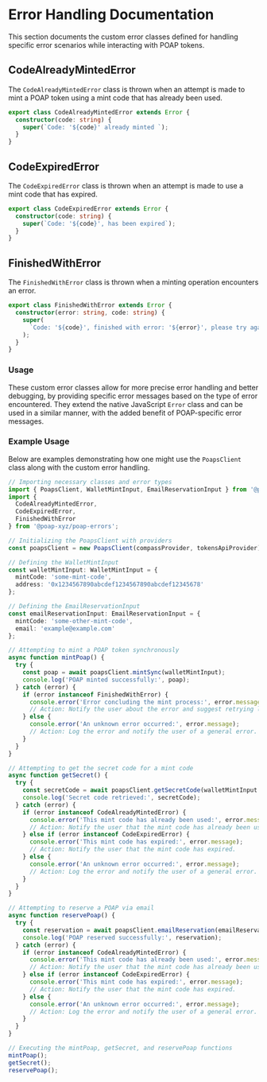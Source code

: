 # Error Handling Documentation

This section documents the custom error classes defined for handling specific error scenarios while interacting with POAP tokens.

## CodeAlreadyMintedError

The `CodeAlreadyMintedError` class is thrown when an attempt is made to mint a POAP token using a mint code that has already been used.

```typescript
export class CodeAlreadyMintedError extends Error {
  constructor(code: string) {
    super(`Code: '${code}' already minted `);
  }
}
```

## CodeExpiredError

The `CodeExpiredError` class is thrown when an attempt is made to use a mint code that has expired.

```typescript
export class CodeExpiredError extends Error {
  constructor(code: string) {
    super(`Code: '${code}', has been expired`);
  }
}
```

## FinishedWithError

The `FinishedWithError` class is thrown when a minting operation encounters an error.

```typescript
export class FinishedWithError extends Error {
  constructor(error: string, code: string) {
    super(
      `Code: '${code}', finished with error: '${error}', please try again later `,
    );
  }
}
```

### Usage

These custom error classes allow for more precise error handling and better debugging, by providing specific error messages based on the type of error encountered. They extend the native JavaScript `Error` class and can be used in a similar manner, with the added benefit of POAP-specific error messages.

### Example Usage

Below are examples demonstrating how one might use the `PoapsClient` class along with the custom error handling.

```typescript
// Importing necessary classes and error types
import { PoapsClient, WalletMintInput, EmailReservationInput } from '@poap-xyz/poap-client';
import {
  CodeAlreadyMintedError,
  CodeExpiredError,
  FinishedWithError
} from '@poap-xyz/poap-errors';

// Initializing the PoapsClient with providers
const poapsClient = new PoapsClient(compassProvider, tokensApiProvider);

// Defining the WalletMintInput
const walletMintInput: WalletMintInput = {
  mintCode: 'some-mint-code',
  address: '0x1234567890abcdef1234567890abcdef12345678'
};

// Defining the EmailReservationInput
const emailReservationInput: EmailReservationInput = {
  mintCode: 'some-other-mint-code',
  email: 'example@example.com'
};

// Attempting to mint a POAP token synchronously
async function mintPoap() {
  try {
    const poap = await poapsClient.mintSync(walletMintInput);
    console.log('POAP minted successfully:', poap);
  } catch (error) {
    if (error instanceof FinishedWithError) {
      console.error('Error concluding the mint process:', error.message);
      // Action: Notify the user about the error and suggest retrying later.
    } else {
      console.error('An unknown error occurred:', error.message);
      // Action: Log the error and notify the user of a general error.
    }
  }
}

// Attempting to get the secret code for a mint code
async function getSecret() {
  try {
    const secretCode = await poapsClient.getSecretCode(walletMintInput.mintCode);
    console.log('Secret code retrieved:', secretCode);
  } catch (error) {
    if (error instanceof CodeAlreadyMintedError) {
      console.error('This mint code has already been used:', error.message);
      // Action: Notify the user that the mint code has already been used.
    } else if (error instanceof CodeExpiredError) {
      console.error('This mint code has expired:', error.message);
      // Action: Notify the user that the mint code has expired.
    } else {
      console.error('An unknown error occurred:', error.message);
      // Action: Log the error and notify the user of a general error.
    }
  }
}

// Attempting to reserve a POAP via email
async function reservePoap() {
  try {
    const reservation = await poapsClient.emailReservation(emailReservationInput);
    console.log('POAP reserved successfully:', reservation);
  } catch (error) {
    if (error instanceof CodeAlreadyMintedError) {
      console.error('This mint code has already been used:', error.message);
      // Action: Notify the user that the mint code has already been used.
    } else if (error instanceof CodeExpiredError) {
      console.error('This mint code has expired:', error.message);
      // Action: Notify the user that the mint code has expired.
    } else {
      console.error('An unknown error occurred:', error.message);
      // Action: Log the error and notify the user of a general error.
    }
  }
}

// Executing the mintPoap, getSecret, and reservePoap functions
mintPoap();
getSecret();
reservePoap();
```
